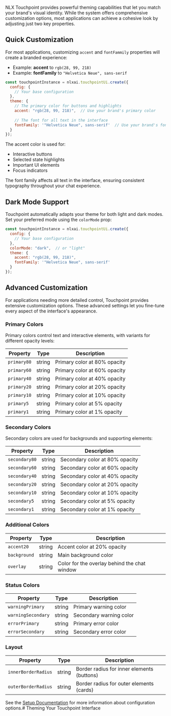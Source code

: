 
NLX Touchpoint provides powerful theming capabilities that let you match your brand's visual identity. While the system offers comprehensive customization options, most applications can achieve a cohesive look by adjusting just two key properties.

## Quick Customization

For most applications, customizing `accent` and `fontFammily` properties will create a branded experience:

* Example: **accent** to `rgb(28, 99, 218)`
* Example: **fontFamily** to `"Helvetica Neue", sans-serif`

```javascript
const touchpointInstance = nlxai.touchpointUi.create({
  config: {
    // Your base configuration
  },
  theme: {
    // The primary color for buttons and highlights
    accent: "rgb(28, 99, 218)",  // Use your brand's primary color
    
    // The font for all text in the interface
    fontFamily: '"Helvetica Neue", sans-serif'  // Use your brand's font
  }
});
```

The accent color is used for:
- Interactive buttons
- Selected state highlights
- Important UI elements
- Focus indicators

The font family affects all text in the interface, ensuring consistent typography throughout your chat experience.

## Dark Mode Support

Touchpoint automatically adapts your theme for both light and dark modes. Set your preferred mode using the `colorMode` prop:

```javascript
const touchpointInstance = nlxai.touchpointUi.create({
  config: {
    // Your base configuration
  },
  colorMode: "dark",  // or "light"
  theme: {
    accent: "rgb(28, 99, 218)",
    fontFamily: '"Helvetica Neue", sans-serif'
  }
});
```

## Advanced Customization

For applications needing more detailed control, Touchpoint provides extensive customization options. These advanced settings let you fine-tune every aspect of the interface's appearance.

### Primary Colors
Primary colors control text and interactive elements, with variants for different opacity levels:

| Property | Type | Description |
|----------|------|-------------|
| `primary80` | string | Primary color at 80% opacity |
| `primary60` | string | Primary color at 60% opacity |
| `primary40` | string | Primary color at 40% opacity |
| `primary20` | string | Primary color at 20% opacity |
| `primary10` | string | Primary color at 10% opacity |
| `primary5` | string | Primary color at 5% opacity |
| `primary1` | string | Primary color at 1% opacity |

### Secondary Colors
Secondary colors are used for backgrounds and supporting elements:

| Property | Type | Description |
|----------|------|-------------|
| `secondary80` | string | Secondary color at 80% opacity |
| `secondary60` | string | Secondary color at 60% opacity |
| `secondary40` | string | Secondary color at 40% opacity |
| `secondary20` | string | Secondary color at 20% opacity |
| `secondary10` | string | Secondary color at 10% opacity |
| `secondary5` | string | Secondary color at 5% opacity |
| `secondary1` | string | Secondary color at 1% opacity |

### Additional Colors
| Property | Type | Description |
|----------|------|-------------|
| `accent20` | string | Accent color at 20% opacity |
| `background` | string | Main background color |
| `overlay` | string | Color for the overlay behind the chat window |

### Status Colors
| Property | Type | Description |
|----------|------|-------------|
| `warningPrimary` | string | Primary warning color |
| `warningSecondary` | string | Secondary warning color |
| `errorPrimary` | string | Primary error color |
| `errorSecondary` | string | Secondary error color |

### Layout
| Property | Type | Description |
|----------|------|-------------|
| `innerBorderRadius` | string | Border radius for inner elements (buttons) |
| `outerBorderRadius` | string | Border radius for outer elements (cards) |

See the [Setup Documentation](/touchpoint-ui-setup) for more information about configuration options.# Theming Your Touchpoint Interface